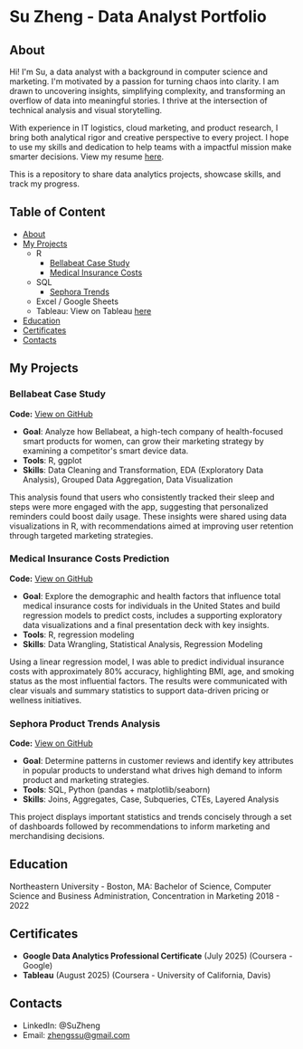 # Su Zheng - Data Analyst Portfolio

## About
Hi! I'm Su, a data analyst with a background in computer science and marketing. I'm motivated by a passion for turning chaos into clarity. I am drawn to uncovering insights, simplifying complexity, and transforming an overflow of data into meaningful stories. I thrive at the intersection of technical analysis and visual storytelling.

With experience in IT logistics, cloud marketing, and product research, I bring both analytical rigor and creative perspective to every project. I hope to use my skills and dedication to help teams with a impactful mission make smarter decisions. View my resume [here]().

This is a repository to share data analytics projects, showcase skills, and track my progress.

## Table of Content 
* [About](https://github.com/ssz-119/ssz-119.github.io/blob/main/README.md#About)
* [My Projects](https://github.com/ssz-119/ssz-119.github.io/blob/main/README.md#My-Projects)
  * R
    * [Bellabeat Case Study](#bellabeat-case-study)
    * [Medical Insurance Costs](#medical-insurance-costs-prediction)
  * SQL
    * [Sephora Trends](#sephora-product-trends-analysis)
  * Excel / Google Sheets
  * Tableau: View on Tableau [here](https://public.tableau.com/app/profile/su.zheng/vizzes)
* [Education](#education)
* [Certificates](#certificates)
* [Contacts](#contacts)

## My Projects

### Bellabeat Case Study 

**Code:** [View on GitHub](https://github.com/ssz-119/bellabeat-r)

- **Goal**: Analyze how Bellabeat, a high-tech company of health-focused smart products for women, can grow their marketing strategy by examining a competitor's smart device data.
- **Tools**: R, ggplot
- **Skills**: Data Cleaning and Transformation, EDA (Exploratory Data Analysis), Grouped Data Aggregation, Data Visualization

This analysis found that users who consistently tracked their sleep and steps were more engaged with the app, suggesting that personalized reminders could boost daily usage. These insights were shared using data visualizations in R, with recommendations aimed at improving user retention through targeted marketing strategies.

### Medical Insurance Costs Prediction

**Code:** [View on GitHub](https://github.com/ssz-119/insurance-model)

- **Goal**: Explore the demographic and health factors that influence total medical insurance costs for individuals in the United States and build regression models to predict costs, includes a supporting exploratory data visualizations and a final presentation deck with key insights.
- **Tools**: R, regression modeling
- **Skills**: Data Wrangling, Statistical Analysis, Regression Modeling

Using a linear regression model, I was able to predict individual insurance costs with approximately 80% accuracy, highlighting BMI, age, and smoking status as the most influential factors. The results were communicated with clear visuals and summary statistics to support data-driven pricing or wellness initiatives.

### Sephora Product Trends Analysis 

**Code:** [View on GitHub](https://github.com/ssz-19/sephora-trends)

- **Goal**: Determine patterns in customer reviews and identify key attributes in popular products to understand what drives high demand to inform product and marketing strategies.
- **Tools**: SQL, Python (pandas + matplotlib/seaborn)
- **Skills**: Joins, Aggregates, Case, Subqueries, CTEs, Layered Analysis

This project displays important statistics and trends concisely through a set of dashboards followed by recommendations to inform marketing and merchandising decisions.

## Education

Northeastern University - Boston, MA: Bachelor of Science, Computer Science and Business Administration,
Concentration in Marketing
2018 - 2022

## Certificates

* **Google Data Analytics Professional Certificate** (July 2025) (Coursera - Google)
* **Tableau** (August 2025) (Coursera - University of California, Davis)

## Contacts
* LinkedIn: @SuZheng
* Email: [zhengssu@gmail.com]()


